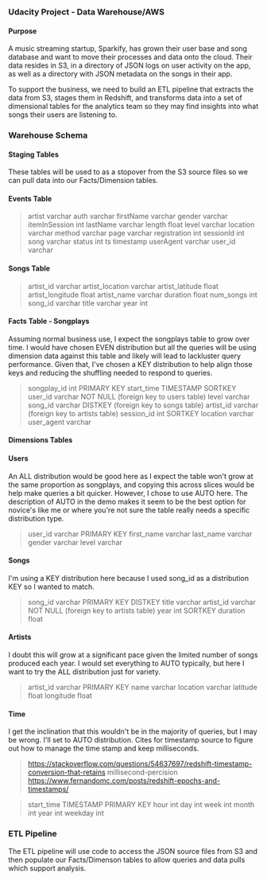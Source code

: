### Udacity Project - Data Warehouse/AWS
#### Purpose
A music streaming startup, Sparkify, has grown their user base and song database and want to move their processes and data onto the cloud. Their data resides in S3, in a directory of JSON logs on user activity on the app, as well as a directory with JSON metadata on the songs in their app.

To support the business, we need to build an ETL pipeline that extracts the data from S3, stages them in Redshift, and transforms data into a set of dimensional tables for the analytics team so they may find insights into what songs their users are listening to. 

### Warehouse Schema
#### Staging Tables
These tables will be used to as a stopover from the S3 source files so we can pull data into our Facts/Dimension tables.

#### Events Table
>artist varchar
>auth varchar
>firstName varchar
>gender varchar
>itemInSession int
>lastName varchar
>length float
>level varchar
>location varchar
>method varchar
>page varchar
>registration int
>sessionId int
>song varchar
>status int
>ts timestamp
>userAgent varchar
>user_id varchar

#### Songs Table
>artist_id varchar
>artist_location varchar
>artist_latitude float
>artist_longitude float
>artist_name varchar
>duration float
>num_songs int
>song_id varchar
>title varchar
>year int

#### Facts Table - Songplays
Assuming normal business use, I expect the songplays table to grow over time.  I would have chosen EVEN distribution but all the queries will be using dimension data against this table and likely will lead to lackluster query performance.  Given that, I've chosen a KEY distribution to help align those keys and reducing the shuffling needed to respond to queries.  

>songplay_id int PRIMARY KEY
>start_time TIMESTAMP SORTKEY
>user_id varchar NOT NULL  (foreign key to users table)
>level varchar
>song_id varchar DISTKEY (foreign key to songs table)
>artist_id varchar (foreign key to artists table)
>session_id int SORTKEY
>location varchar
>user_agent varchar

#### Dimensions Tables
#### Users
An ALL distribution would be good here as I expect the table won't grow at the same proportion as songplays, and copying this across slices would be help make queries a bit quicker.  However, I chose to use AUTO here.  The description of AUTO in the demo makes it seem to be the best option for novice's like me or where you're not sure the table really needs a specific distribution type.

>user_id varchar PRIMARY KEY
>first_name varchar
>last_name varchar
>gender varchar
>level varchar

#### Songs
I'm using a KEY distribution here because I used song_id as a distribution KEY so I wanted to match.

>song_id varchar PRIMARY KEY DISTKEY
>title varchar
>artist_id varchar NOT NULL (foreign key to artists table)
>year int SORTKEY
>duration float

#### Artists
I doubt this will grow at a significant pace given the limited number of songs produced each year.  I would set everything to AUTO typically, but here I want to try the ALL distribution just for variety.

>artist_id varchar PRIMARY KEY
>name varchar
>location varchar
>latitude float
>longitude float

#### Time
I get the inclination that this wouldn't be in the majority of queries, but I may be wrong.  I'll set to AUTO distribution.  Cites for timestamp source to figure out how to manage the time stamp and keep milliseconds.
>https://stackoverflow.com/questions/54637697/redshift-timestamp-conversion-that-retains millisecond-percision
>https://www.fernandomc.com/posts/redshift-epochs-and-timestamps/

>start_time TIMESTAMP PRIMARY KEY
>hour int
>day int
>week int
>month int
>year int
>weekday int

### ETL Pipeline
The ETL pipeline will use code to access the JSON source files from S3 and then populate our Facts/Dimenson tables to allow queries and data pulls which support analysis.